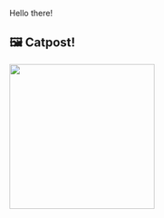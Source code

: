Hello there!



## 🖼️ Catpost!

<sub>
    <img src="https://cdn2.thecatapi.com/images/MTc5MDAyMQ.jpg" height="256">
</sub>

